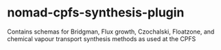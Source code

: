 # nomad-cpfs-synthesis-plugin
Contains schemas for Bridgman, Flux growth, Czochalski, Floatzone, and chemical vapour transport synthesis methods as used at the CPFS
